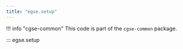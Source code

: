 ```yaml
---
title: "egse.setup"
---
```


!!! info "cgse-common"
    This code is part of the `cgse-common` package.


::: egse.setup

